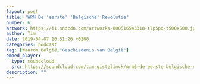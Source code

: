 ```yaml
---
layout: post
title: "WRM De 'eerste' 'Belgische' Revolutie"
number: 6
artwork: https://i1.sndcdn.com/artworks-000516543318-tlp5pq-t500x500.jpg
author: Tim
date: 2019-04-07 16:51:26 +0200
categories: podcast
tag: [Waarom België,"Geschiedenis van België"]
embed_player:
  type: soundcloud
  src: https://soundcloud.com/tim-gistelinck/wrm6-de-eerste-belgische-revolutie
description: ""
---
```

